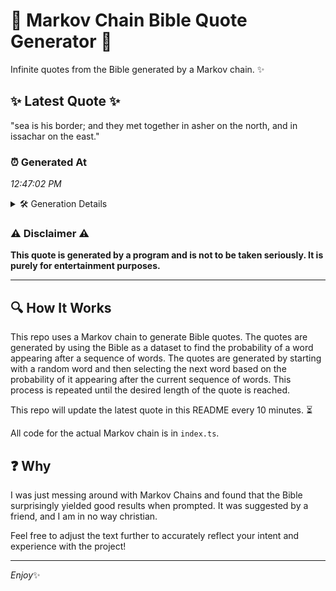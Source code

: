 # 📖 Markov Chain Bible Quote Generator 📖

Infinite quotes from the Bible generated by a Markov chain. ✨

## ✨ Latest Quote ✨
"sea is his border; and they met together in asher on the north, and in issachar on the east."

### ⏰ Generated At
*12:47:02 PM*

<details>
    <summary>🛠️ Generation Details</summary>
    <p>
        <strong>🌱 Seed:</strong> sea<br>
        <strong>🔄 Iterations:</strong> 18<br>
        <strong>📜 Context History:</strong><br>[ sea ]: is<br>[ sea, is ]: his<br>[ sea, is, his ]: border;<br>[ sea, is, his, border; ]: and<br>[ sea, is, his, border;, and ]: they<br>[ sea, is, his, border;, and, they ]: met<br>[ is, his, border;, and, they, met ]: together<br>[ his, border;, and, they, met, together ]: in<br>[ border;, and, they, met, together, in ]: asher<br>[ and, they, met, together, in, asher ]: on<br>[ they, met, together, in, asher, on ]: the<br>[ met, together, in, asher, on, the ]: north,<br>[ together, in, asher, on, the, north, ]: and<br>[ in, asher, on, the, north,, and ]: in<br>[ asher, on, the, north,, and, in ]: issachar<br>[ on, the, north,, and, in, issachar ]: on<br>[ the, north,, and, in, issachar, on ]: the<br>[ north,, and, in, issachar, on, the ]: east.<br>
    </p>
</details>

### ⚠️ Disclaimer ⚠️
**This quote is generated by a program and is not to be taken seriously. It is purely for entertainment purposes.**

---

## 🔍 How It Works

This repo uses a Markov chain to generate Bible quotes. The quotes are generated by using the Bible as a dataset to find the probability of a word appearing after a sequence of words. The quotes are generated by starting with a random word and then selecting the next word based on the probability of it appearing after the current sequence of words. This process is repeated until the desired length of the quote is reached.

This repo will update the latest quote in this README every 10 minutes. ⏳

All code for the actual Markov chain is in `index.ts`.

## ❓ Why

I was just messing around with Markov Chains and found that the Bible surprisingly yielded good results when prompted. 
It was suggested by a friend, and I am in no way christian.

Feel free to adjust the text further to accurately reflect your intent and experience with the project!

---

*Enjoy*✨
